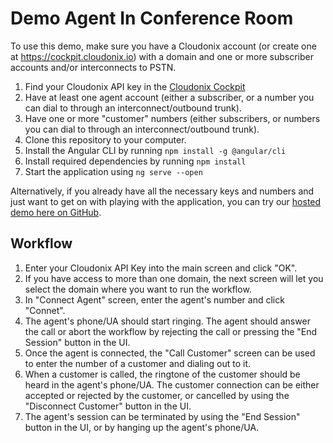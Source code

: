# Demo Agent In Conference Room

To use this demo, make sure you have a Cloudonix account (or create one at https://cockpit.cloudonix.io) with a domain and one or more subscriber accounts and/or interconnects to PSTN.

1. Find your Cloudonix API key in the [Cloudonix Cockpit](https://cockpit.cloudonix.io)
2. Have at least one agent account (either a subscriber, or a number you can dial to through an interconnect/outbound trunk).
3. Have one or more "customer" numbers (either subscribers, or numbers you can dial to through an interconnect/outbound trunk).
4. Clone this repository to your computer.
5. Install the Angular CLI by running `npm install -g @angular/cli`
6. Install required dependencies by running `npm install`
7. Start the application using `ng serve --open`

Alternatively, if you already have all the necessary keys and numbers and just want to get on with playing with the application,
you can try our [hosted demo here on GitHub](https://cloudonix.github.io/agent-frontend-demo/).

## Workflow

1. Enter your Cloudonix API Key into the main screen and click "OK".
2. If you have access to more than one domain, the next screen will let you select the domain where you want to run the workflow.
3. In "Connect Agent" screen, enter the agent's number and click "Connet".
4. The agent's phone/UA should start ringing. The agent should answer the call or abort the workflow by rejecting the call or pressing the "End Session" button in the UI.
5. Once the agent is connected, the "Call Customer" screen can be used to enter the number of a customer and dialing out to it.
6. When a customer is called, the ringtone of the customer should be heard in the agent's phone/UA. The customer connection can be either accepted or rejected by the customer, or cancelled by using the "Disconnect Customer" button in the UI.
7. The agent's session can be terminated by using the "End Session" button in the UI, or by hanging up the agent's phone/UA.
